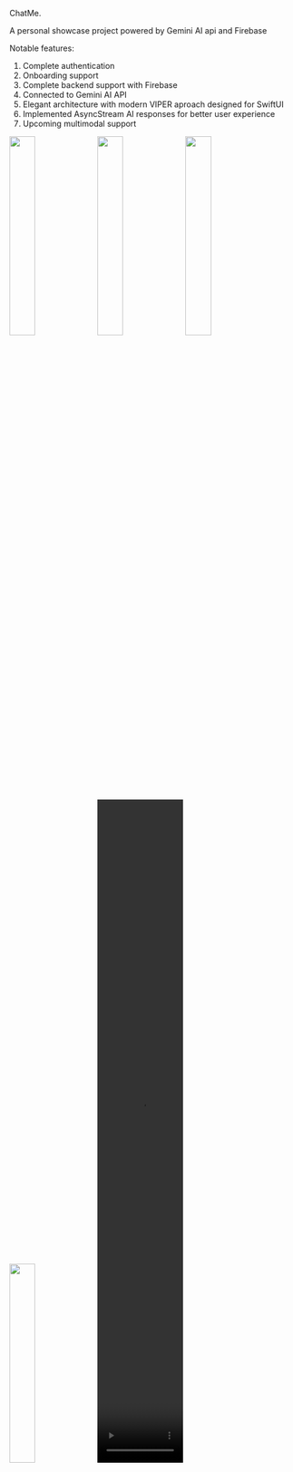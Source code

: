 ChatMe.

A personal showcase project powered by Gemini AI api and Firebase

Notable features: 
1. Complete authentication
2. Onboarding support
3. Complete backend support with Firebase
4. Connected to Gemini AI API
5. Elegant architecture with modern VIPER aproach designed for SwiftUI
6. Implemented AsyncStream AI responses for better user experience
7. Upcoming multimodal support


<img src="https://github.com/user-attachments/assets/ba008cfe-d0ab-4d53-97b8-27a7524eb51c" width="30%" height="30%">
<img src="https://github.com/user-attachments/assets/93f76981-5eae-40af-88f3-979a8ef0a5c1" width="30%" height="30%">
<img src="https://github.com/user-attachments/assets/0006647f-d4b1-4194-8d9e-812c7e456e9e" width="30%" height="30%">
<img src="https://github.com/user-attachments/assets/4799ea34-4780-43ab-8f03-c5dcf54caca5" width="30%" height="30%">
<video src="https://github.com/user-attachments/assets/99bc6588-f26d-44de-8735-d7d8a568c62c" width="30%" height="30%">
<video src="https://github.com/user-attachments/assets/72a29c4a-905b-4ba7-a2f2-c5d30e4cf1d4" width="30%" height="30%">
